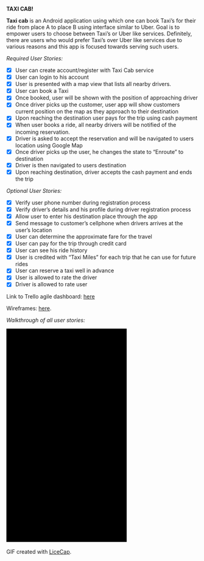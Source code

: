 **TAXI CAB!**

**Taxi cab** is an Android application using which one can book Taxi’s for their ride from place A to place B using interface similar to Uber. Goal is to empower users to choose between Taxi’s or Uber like services. Definitely, there are users who would prefer Taxi’s over Uber like services due to various reasons and this app is focused towards serving such users.

*Required User Stories:*
* [x] User can create account/register with Taxi Cab service
* [x] User can login to his account
* [x] User is presented with a map view that lists all nearby drivers.
* [x] User can book a Taxi
* [x] Once booked, user will be shown with the position of approaching driver
* [x] Once driver picks up the customer, user app will show customers current position on the map as they approach to their destination
* [x] Upon reaching the destination user pays for the trip using cash payment
* [x] When user books a ride, all nearby drivers will be notified of the incoming reservation.
* [x] Driver is asked to accept the reservation and will be navigated to users location using Google Map
* [x] Once driver picks up the user, he changes the state to “Enroute” to destination
* [x] Driver is then navigated to users destination
* [x] Upon reaching destination, driver accepts the cash payment and ends the trip

*Optional User Stories:*
* [x] Verify user phone number during registration process
* [x] Verify driver’s details and his profile during driver registration process
* [x] Allow user to enter his destination place through the app
* [x] Send message to customer’s cellphone when drivers arrives at the user’s location
* [x] User can determine the approximate fare for the travel
* [x] User can pay for the trip through credit card
* [x] User can see his ride history
* [x] User is credited with “Taxi Miles” for each trip that he can use for future rides
* [x] User can reserve a taxi well in advance
* [x] User is allowed to rate the driver
* [x] Driver is allowed to rate user 

Link to Trello agile dashboard: <a href="https://trello.com/b/eeiqsYbE/taxicab">here</a>

Wireframes: <a href="https://popapp.in/w/projects/56db318a183b508d3ab23dcc/preview/56dd3e99027b5403541f2a89">here</a>.

*Walkthrough of all user stories:*

![Video Walkthrough](demo.gif)

GIF created with [LiceCap](http://www.cockos.com/licecap/).
